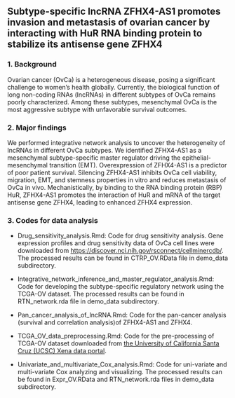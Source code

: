 ## Subtype-specific lncRNA ZFHX4-AS1 promotes invasion and metastasis of ovarian cancer by interacting with HuR RNA binding protein to stabilize its antisense gene ZFHX4

### 1. Background
Ovarian cancer (OvCa) is a heterogeneous disease, posing a significant challenge to women’s health globally. Currently, the biological function of long non-coding RNAs (lncRNAs) in different subtypes of OvCa remains poorly characterized. Among these subtypes, mesenchymal OvCa is the most aggressive subtype with unfavorable survival outcomes.   

### 2. Major findings   
We performed integrative network analysis to uncover the heterogeneity of lncRNAs in different OvCa subtypes. We identified ZFHX4-AS1 as a mesenchymal subtype-specific master regulator driving the epithelial-mesenchymal transition (EMT). Overexpression of ZFHX4-AS1 is a predictor of poor patient survival. Silencing ZFHX4-AS1 inhibits OvCa cell viability, migration, EMT, and stemness properties in vitro and reduces metastasis of OvCa in vivo. Mechanistically, by binding to the RNA binding protein (RBP) HuR, ZFHX4-AS1 promotes the interaction of HuR and mRNA of the target antisense gene ZFHX4, leading to enhanced ZFHX4 expression.   

### 3. Codes for data analysis
* Drug_sensitivity_analysis.Rmd: Code for drug sensitivity analysis. Gene expression profiles and drug sensitivity data of OvCa cell lines were downloaded from https://discover.nci.nih.gov/rsconnect/cellminercdb/. The processed results can be found in CTRP_OV.RData file in demo_data subdirectory.   

* Integrative_network_inference_and_master_regulator_analysis.Rmd: Code for developing the subtype-specific regulatory network using the TCGA-OV dataset. The processed results can be found in RTN_network.rda file in demo_data subdirectory.     

* Pan_cancer_analysis_of_lncRNA.Rmd: Code for the pan-cancer analysis (survival and correlation analysis)of ZFHX4-AS1 and ZFHX4.      

* TCGA_OV_data_preprocessing.Rmd: Code for the pre-processing of TCGA-OV dataset downloaded from [the University of California Santa Cruz (UCSC) Xena data portal](https://xenabrowser.net/datapages/).     

* Univariate_and_multivariate_Cox_analysis.Rmd: Code for uni-variate and multi-variate Cox analyzing and visualizing. The processed results can be found in Expr_OV.RData and RTN_network.rda files in demo_data subdirectory.      
